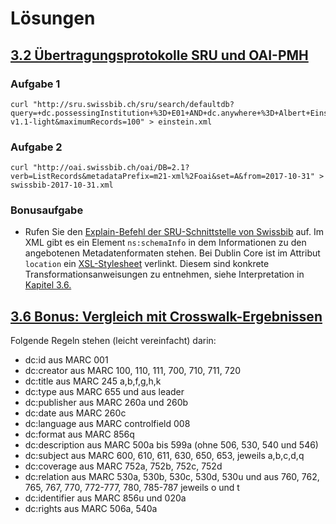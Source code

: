 # Lösungen

## [3.2 Übertragungsprotokolle SRU und OAI-PMH](/kapitel-3/32-ubertragungsprotokolle-sru-und-oai-pmh.md)

### Aufgabe 1

```
curl "http://sru.swissbib.ch/sru/search/defaultdb?query=+dc.possessingInstitution+%3D+E01+AND+dc.anywhere+%3D+Albert+Einstein&operation=searchRetrieve&recordSchema=info%3Asrw%2Fschema%2F1%2Fmarcxml-v1.1-light&maximumRecords=100" > einstein.xml
```

### Aufgabe 2

```
curl "http://oai.swissbib.ch/oai/DB=2.1?verb=ListRecords&metadataPrefix=m21-xml%2Foai&set=A&from=2017-10-31" > swissbib-2017-10-31.xml
```

### Bonusaufgabe

* Rufen Sie den [Explain-Befehl der SRU-Schnittstelle von Swissbib](http://sru.swissbib.ch/sru/explain?operation=explain) auf. Im XML gibt es ein Element `ns:schemaInfo` in dem  Informationen zu den angebotenen Metadatenformaten stehen. Bei Dublin Core ist im Attribut `location` ein [XSL-Stylesheet](http://sru.swissbib.ch/sru/xslfiles/MARC21slim2OAIDC.swissbib.xsl) verlinkt. Diesem sind konkrete Transformationsanweisungen zu entnehmen, siehe Interpretation in [Kapitel 3.6.](/kapitel-3/36-bonus-vergleich-mit-crosswalk-ergebnissen.md)

## [3.6 Bonus: Vergleich mit Crosswalk-Ergebnissen](/kapitel-3/36-bonus-vergleich-mit-crosswalk-ergebnissen.md)

Folgende Regeln stehen \(leicht vereinfacht\) darin:

* dc:id aus MARC 001
* dc:creator aus MARC 100, 110, 111, 700, 710, 711, 720
* dc:title aus MARC 245 a,b,f,g,h,k
* dc:type aus MARC 655 und aus leader
* dc:publisher aus MARC 260a und 260b
* dc:date aus MARC 260c
* dc:language aus MARC controlfield 008
* dc:format aus MARC 856q
* dc:description aus MARC 500a bis 599a \(ohne 506, 530, 540 und 546\)
* dc:subject aus MARC 600, 610, 611, 630, 650, 653, jeweils a,b,c,d,q
* dc:coverage aus MARC 752a, 752b, 752c, 752d
* dc:relation aus MARC 530a, 530b, 530c, 530d, 530u und aus 760, 762, 765, 767, 770, 772-777, 780, 785-787  jeweils o und t
* dc:identifier aus MARC 856u und 020a
* dc:rights aus MARC 506a, 540a